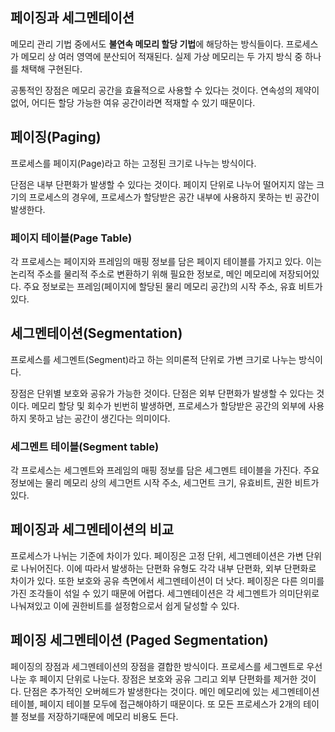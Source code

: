 ## 페이징과 세그멘테이션

메모리 관리 기법 중에서도 **불연속 메모리 할당 기법**에 해당하는 방식들이다.
프로세스가 메모리 상 여러 영역에 분산되어 적재된다.
실제 가상 메모리는 두 가지 방식 중 하나를 채택해 구현된다.

공통적인 장점은 메모리 공간을 효율적으로 사용할 수 있다는 것이다. 연속성의 제약이 없어, 어디든 할당 가능한 여유 공간이라면 적재할 수 있기 때문이다.

## 페이징(Paging)

프로세스를 페이지(Page)라고 하는 고정된 크기로 나누는 방식이다.

단점은 내부 단편화가 발생할 수 있다는 것이다. 페이지 단위로 나누어 떨어지지 않는 크기의 프로세스의 경우에, 프로세스가 할당받은 공간 내부에 사용하지 못하는 빈 공간이 발생한다.

### 페이지 테이블(Page Table)

각 프로세스는 페이지와 프레임의 매핑 정보를 담은 페이지 테이블를 가지고 있다. 이는 논리적 주소를 물리적 주소로 변환하기 위해 필요한 정보로, 메인 메모리에 저장되어있다.
주요 정보로는 프레임(페이지에 할당된 물리 메모리 공간)의 시작 주소, 유효 비트가 있다.

## 세그멘테이션(Segmentation)

프로세스를 세그멘트(Segment)라고 하는 의미론적 단위로 가변 크기로 나누는 방식이다.

장점은 단위별 보호와 공유가 가능한 것이다.
단점은 외부 단편화가 발생할 수 있다는 것이다. 메모리 할당 및 회수가 빈번히 발생하면, 프로세스가 할당받은 공간의 외부에 사용하지 못하고 남는 공간이 생긴다는 의미이다.

### 세그멘트 테이블(Segment table)

각 프로세스는 세그멘트와 프레임의 매핑 정보를 담은 세그멘트 테이블을 가진다. 주요 정보에는 물리 메모리 상의 세그먼트 시작 주소, 세그먼트 크기, 유효비트, 권한 비트가 있다.

## 페이징과 세그멘테이션의 비교

프로세스가 나뉘는 기준에 차이가 있다. 페이징은 고정 단위, 세그멘테이션은 가변 단위로 나뉘어진다. 이에 따라서 발생하는 단편화 유형도 각각 내부 단편화, 외부 단편화로 차이가 있다.
또한 보호와 공유 측면에서 세그멘테이션이 더 낫다. 페이징은 다른 의미를 가진 조각들이 섞일 수 있기 때문에 어렵다. 세그멘테이션은 각 세그멘트가 의미단위로 나눠져있고 이에 권한비트를 설정함으로서 쉽게 달성할 수 있다.

## 페이징 세그멘테이션 (Paged Segmentation)

페이징의 장점과 세그멘테이션의 장점을 결합한 방식이다. 프로세스를 세그멘트로 우선 나눈 후 페이지 단위로 나눈다. 장점은 보호와 공유 그리고 외부 단편화를 제거한 것이다. 단점은 추가적인 오버헤드가 발생한다는 것이다. 메인 메모리에 있는 세그멘테이션 테이블, 페이지 테이블 모두에 접근해야하기 때문이다. 또 모든 프로세스가 2개의 테이블 정보를 저장하기때문에 메모리 비용도 든다.
